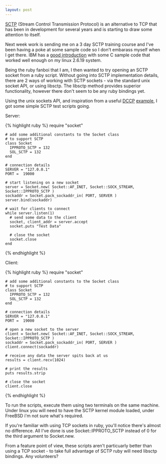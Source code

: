 ```yaml
---
layout: post
---
```

[SCTP](http://www.sctp.org/) (Stream Control Transmission Protocol) is an alternative to TCP that has been in development for several years and is starting to draw some attention to itself.

Next week work is sending me on a 3 day SCTP training course and I've been having a poke at some sample code so I don't embarass myself when I get there. IBM has a [good introduction](http://www-128.ibm.com/developerworks/linux/library/l-sctp/index.html) with some C sample code that worked well enough on my linux 2.6.19 system. 

Being the ruby fanboi that I am, I then wanted to try opening an SCTP socket from a ruby script. Without going into SCTP implementation details, there are 2 ways of working with SCTP sockets - via the standard unix socket API, or using libsctp. The libsctp method provides superior functionality, however there don't seem to be any ruby bindings yet.

Using the unix sockets API, and inspiration from a useful [DCCP](http://en.wikipedia.org/wiki/Datagram_Congestion_Control_Protocol) [example](http://linux-net.osdl.org/index.php/DCCP), I got some simple SCTP test scripts going.

Server:

{% highlight ruby %}
    require "socket"

    # add some additional constants to the Socket class
    # to support SCTP
    class Socket
      IPPROTO_SCTP = 132
      SOL_SCTP = 132
    end

    # connection details
    SERVER = "127.0.0.1"
    PORT =  19000

    # start listening on a new socket
    server = Socket.new( Socket::AF_INET, Socket::SOCK_STREAM, Socket::IPPROTO_SCTP )
    sockaddr = Socket.pack_sockaddr_in( PORT, SERVER )
    server.bind(sockaddr)

    # wait for clients to connect
    while server.listen(1)
      # send some data to the client
      socket, client_addr = server.accept
      socket.puts "Test Data"

      # close the socket
      socket.close
    end
{% endhighlight %}

Client:

{% highlight ruby %}
    require "socket"

    # add some additional constants to the Socket class
    # to support SCTP
    class Socket
      IPPROTO_SCTP = 132
      SOL_SCTP = 132
    end

    # connection details
    SERVER = "127.0.0.1"
    PORT =  19000

    # open a new socket to the server
    client = Socket.new( Socket::AF_INET, Socket::SOCK_STREAM, Socket::IPPROTO_SCTP )
    sockaddr = Socket.pack_sockaddr_in( PORT, SERVER )
    client.connect(sockaddr)

    # receive any data the server spits back at us
    results = client.recv(1024)

    # print the results
    puts results.strip

    # close the socket
    client.close
{% endhighlight %}

To run the scripts, execute them using two terminals on the same machine. Under linux you will need to have the SCTP kernel module loaded, under FreeBSD i'm not sure what's required.

If you're familiar with using TCP sockets in ruby, you'll notice there's almost no difference. All I've done is use Socket::IPPROTO_SCTP instead of 0 for the third argument to Socket.new.

From a feature point of view, these scripts aren't particuarly better than using a TCP socket - to take full advantage of SCTP ruby will need libsctp bindings. Any volunteers?
